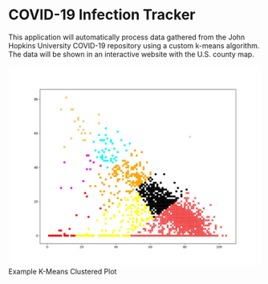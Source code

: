 # COVID-19 Infection Tracker

This application will automatically process data gathered from the John Hopkins University COVID-19 repository using a custom k-means algorithm. The data will be shown in an interactive website with the U.S. county map.

![Clustered Plot](https://raw.githubusercontent.com/calvinsienatra/covid-19-tracker/master/example_plot.jpg "Example K-Means Clustered Plot")
<span style="text-align: center">Example K-Means Clustered Plot</span>
